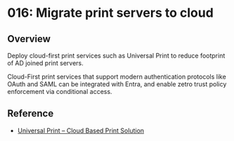 # 016: Migrate print servers to cloud

## Overview

Deploy cloud-first print services such as Universal Print to reduce footprint of AD joined print servers.

Cloud-First print services that support modern authentication protocols like OAuth and SAML can be integrated with Entra, and enable zetro trust policy enforcement via conditional access.


## Reference

* [Universal Print – Cloud Based Print Solution](https://www.microsoft.com/en-us/microsoft-365/windows/universal-print)
